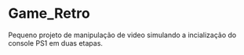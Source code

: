 # Game_Retro
Pequeno projeto de manipulação de video simulando a incialização do console PS1 em duas etapas.
